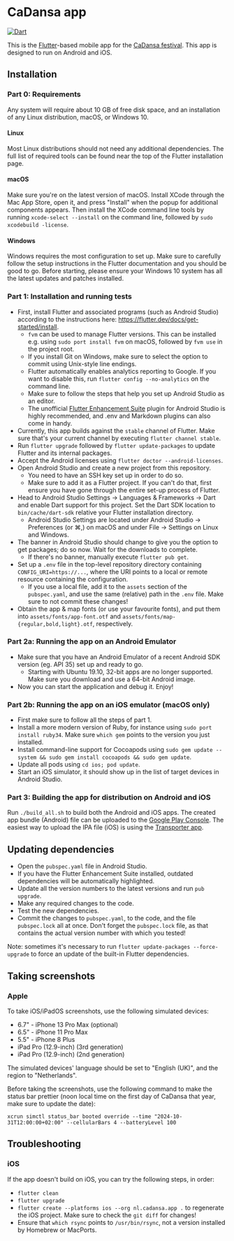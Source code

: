 # CaDansa app

[![Dart](https://github.com/balfolk/cadansa-app/actions/workflows/dart.yml/badge.svg)](https://github.com/balfolk/cadansa-app/actions/workflows/dart.yml)

This is the [Flutter](https://flutter.dev/)-based mobile app for the [CaDansa festival](https://cadansa.nl). This app is designed to run on Android and iOS.

## Installation

### Part 0: Requirements

Any system will require about 10 GB of free disk space, and an installation of any Linux distribution, macOS, or Windows 10.

#### Linux

Most Linux distributions should not need any additional dependencies. The full list of required tools can be found near the top of the Flutter installation page.

#### macOS

Make sure you're on the latest version of macOS. Install XCode through the Mac App Store, open it, and press "Install" when the popup for additional components appears.
Then install the XCode command line tools by running `xcode-select --install` on the command line, followed by `sudo xcodebuild -license`. 

#### Windows

Windows requires the most configuration to set up. Make sure to carefully follow the setup instructions in the Flutter documentation and you should be good to go.
Before starting, please ensure your Windows 10 system has all the latest updates and patches installed.


### Part 1: Installation and running tests

*  First, install Flutter and associated programs (such as Android Studio) according to the instructions here: https://flutter.dev/docs/get-started/install.
    * `fvm` can be used to manage Flutter versions. This can be installed e.g. using `sudo port install fvm` on macOS, followed by `fvm use` in the project root.
    *  If you install Git on Windows, make sure to select the option to commit using Unix-style line endings.
    *  Flutter automatically enables analytics reporting to Google. If you want to disable this, run `flutter config --no-analytics` on the command line.
    *  Make sure to follow the steps that help you set up Android Studio as an editor.
    *  The unofficial [Flutter Enhancement Suite](https://plugins.jetbrains.com/plugin/12693-flutter-enhancement-suite/) plugin for Android Studio is highly recommended, and .env and Markdown plugins can also come in handy.
*  Currently, this app builds against the `stable` channel of Flutter. Make sure that's your current channel by executing `flutter channel stable`.
*  Run `flutter upgrade` followed by `flutter update-packages` to update Flutter and its internal packages.
*  Accept the Android licenses using `flutter doctor --android-licenses`.
*  Open Android Studio and create a new project from this repository.
    * You need to have an SSH key set up in order to do so.
    * Make sure to add it as a Flutter project. If you can't do that, first ensure you have gone through the entire set-up process of Flutter.
*  Head to Android Studio Settings -> Languages & Frameworks -> Dart and enable Dart support for this project. Set the Dart SDK location to `bin/cache/dart-sdk` relative your Flutter installation directory.
    * Android Studio Settings are located under Android Studio -> Preferences (or  ⌘,) on macOS and under File -> Settings on Linux and Windows.
*  The banner in Android Studio should change to give you the option to get packages; do so now. Wait for the downloads to complete.
    * If there's no banner, manually execute `flutter pub get`.
*  Set up a `.env` file in the top-level repository directory containing `CONFIG_URI=https://...`, where the URI points to a local or remote resource containing the configuration.
    * If you use a local file, add it to the `assets` section of the `pubspec.yaml`, and use the same (relative) path in the `.env` file. Make sure to not commit these changes!
*  Obtain the app & map fonts (or use your favourite fonts), and put them into `assets/fonts/app-font.otf` and `assets/fonts/map-{regular,bold,light}.otf`, respectively.

### Part 2a: Running the app on an Android Emulator

* Make sure that you have an Android Emulator of a recent Android SDK version (eg. API 35) set up and ready to go.
    * Starting with Ubuntu 19.10, 32-bit apps are no longer supported. Make sure you download and use a 64-bit Android image.
* Now you can start the application and debug it. Enjoy!

### Part 2b: Running the app on an iOS emulator (macOS only)

* First make sure to follow all the steps of part 1.
* Install a more modern version of Ruby, for instance using `sudo port install ruby34`. Make sure `which gem` points to the version you just installed.
* Install command-line support for Cocoapods using `sudo gem update --system && sudo gem install cocoapods && sudo gem update`.
* Update all pods using `cd ios; pod update`.
* Start an iOS simulator, it should show up in the list of target devices in Android Studio.

### Part 3: Building the app for distribution on Android and iOS

Run `./build_all.sh` to build both the Android and iOS apps.
The created app bundle (Android) file can be uploaded to the [Google Play Console](https://play.google.com/console/).
The easiest way to upload the IPA file (iOS) is using the [Transporter app](https://apps.apple.com/nl/app/transporter/id1450874784).

## Updating dependencies

* Open the `pubspec.yaml` file in Android Studio.
* If you have the Flutter Enhancement Suite installed, outdated dependencies will be automatically highlighted.
* Update all the version numbers to the latest versions and run `pub upgrade`.
* Make any required changes to the code.
* Test the new dependencies.
* Commit the changes to `pubspec.yaml`, to the code, and the file `pubspec.lock` all at once.
  Don't forget the `pubspec.lock` file, as that contains the actual version number with which you tested!

Note: sometimes it's necessary to run `flutter update-packages --force-upgrade` to force an update of the built-in Flutter dependencies.

## Taking screenshots

### Apple

To take iOS/iPadOS screenshots, use the following simulated devices:

* 6.7" - iPhone 13 Pro Max (optional)
* 6.5" - iPhone 11 Pro Max
* 5.5" - iPhone 8 Plus
* iPad Pro (12.9-inch) (3rd generation)
* iPad Pro (12.9-inch) (2nd generation)

The simulated devices' language should be set to "English (UK)", and the region to "Netherlands".

Before taking the screenshots, use the following command to make the status bar prettier (noon local time on the first day of CaDansa that year, make sure to update the date):

```shell
xcrun simctl status_bar booted override --time "2024-10-31T12:00:00+02:00" --cellularBars 4 --batteryLevel 100
```

## Troubleshooting

### iOS

If the app doesn't build on iOS, you can try the following steps, in order:

* `flutter clean`
* `flutter upgrade`
* `flutter create --platforms ios --org nl.cadansa.app .` to regenerate the iOS project. Make sure to check the `git diff` for changes!
* Ensure that `which rsync` points to `/usr/bin/rsync`, not a version installed by Homebrew or MacPorts.
